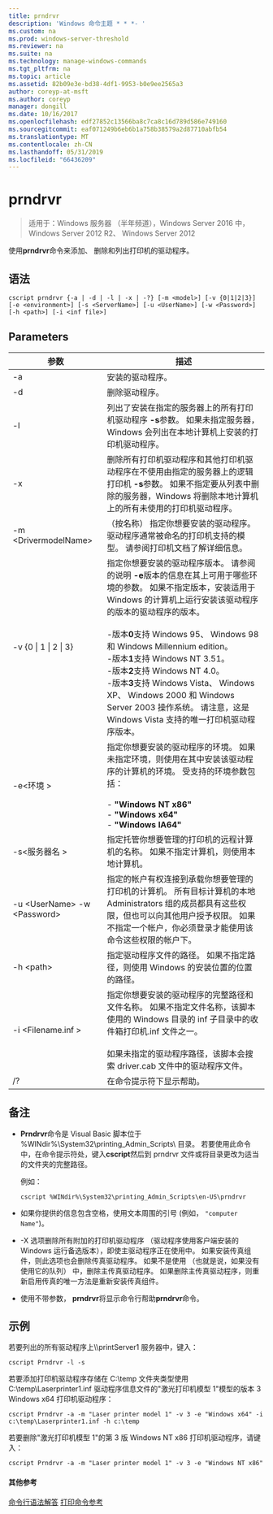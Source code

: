 ```yaml
---
title: prndrvr
description: 'Windows 命令主题 * * *- '
ms.custom: na
ms.prod: windows-server-threshold
ms.reviewer: na
ms.suite: na
ms.technology: manage-windows-commands
ms.tgt_pltfrm: na
ms.topic: article
ms.assetid: 82b09e3e-bd38-4df1-9953-b0e9ee2565a3
author: coreyp-at-msft
ms.author: coreyp
manager: dongill
ms.date: 10/16/2017
ms.openlocfilehash: edf27852c13566ba8c7ca8c16d789d586e749160
ms.sourcegitcommit: eaf071249b6eb6b1a758b38579a2d87710abfb54
ms.translationtype: MT
ms.contentlocale: zh-CN
ms.lasthandoff: 05/31/2019
ms.locfileid: "66436209"
---
```

# <a name="prndrvr"></a>prndrvr

>适用于：Windows 服务器 （半年频道），Windows Server 2016 中，Windows Server 2012 R2、 Windows Server 2012

使用**prndrvr**命令来添加、 删除和列出打印机的驱动程序。

## <a name="syntax"></a>语法
```
cscript prndrvr {-a | -d | -l | -x | -?} [-m <model>] [-v {0|1|2|3}] 
[-e <environment>] [-s <ServerName>] [-u <UserName>] [-w <Password>] 
[-h <path>] [-i <inf file>]
```

## <a name="parameters"></a>Parameters

|参数|描述|
|-------|--------|
|-a|安装的驱动程序。|
|-d|删除驱动程序。|
|-l|列出了安装在指定的服务器上的所有打印机驱动程序 **-s**参数。 如果未指定服务器，Windows 会列出在本地计算机上安装的打印机驱动程序。|
|-x|删除所有打印机驱动程序和其他打印机驱动程序在不使用由指定的服务器上的逻辑打印机 **-s**参数。 如果不指定要从列表中删除的服务器，Windows 将删除本地计算机上的所有未使用的打印机驱动程序。|
|-m \<DrivermodelName\>|（按名称） 指定你想要安装的驱动程序。 驱动程序通常被命名的打印机支持的模型。 请参阅打印机文档了解详细信息。|
|-v {0 &#124; 1 &#124; 2 &#124; 3}|指定你想要安装的驱动程序版本。 请参阅的说明 **-e**版本的信息在其上可用于哪些环境的参数。 如果不指定版本，安装适用于 Windows 的计算机上运行安装该驱动程序的版本的驱动程序的版本。<br /><br />-版本**0**支持 Windows 95、 Windows 98 和 Windows Millennium edition。<br />-版本**1**支持 Windows NT 3.51。<br />-版本**2**支持 Windows NT 4.0。<br />-版本**3**支持 Windows Vista、 Windows XP、 Windows 2000 和 Windows Server 2003 操作系统。 请注意，这是 Windows Vista 支持的唯一打印机驱动程序版本。|
|-e\<环境 >|指定你想要安装的驱动程序的环境。 如果未指定环境，则使用在其中安装该驱动程序的计算机的环境。 受支持的环境参数包括：<br /><br />-    **"Windows NT x86"**<br />-    **"Windows x64"**<br />-    **"Windows IA64"**|
|-s\<服务器名 >|指定托管你想要管理的打印机的远程计算机的名称。 如果不指定计算机，则使用本地计算机。|
|-u \<UserName> -w \<Password>|指定的帐户有权连接到承载你想要管理的打印机的计算机。 所有目标计算机的本地 Administrators 组的成员都具有这些权限，但也可以向其他用户授予权限。 如果不指定一个帐户，你必须登录才能使用该命令这些权限的帐户下。|
|-h \<path>|指定驱动程序文件的路径。 如果不指定路径，则使用 Windows 的安装位置的位置的路径。|
|-i \<Filename.inf >|指定你想要安装的驱动程序的完整路径和文件名称。 如果不指定文件名称，该脚本使用的 Windows 目录的 inf 子目录中的收件箱打印机.inf 文件之一。<br /><br />如果未指定的驱动程序路径，该脚本会搜索 driver.cab 文件中的驱动程序文件。|
|/?|在命令提示符下显示帮助。|

## <a name="remarks"></a>备注
- **Prndrvr**命令是 Visual Basic 脚本位于 %WINdir%\System32\printing_Admin_Scripts\\ <language>目录。 若要使用此命令中，在命令提示符处，键入**cscript**然后到 prndrvr 文件或将目录更改为适当的文件夹的完整路径。

  例如：
  ```
  cscript %WINdir%\System32\printing_Admin_Scripts\en-US\prndrvr
  ```
- 如果你提供的信息包含空格，使用文本周围的引号 (例如， `"computer Name"`)。
- -X 选项删除所有附加的打印机驱动程序 （驱动程序使用客户端安装的 Windows 运行备选版本），即使主驱动程序正在使用中。 如果安装传真组件，则此选项也会删除传真驱动程序。 如果不是使用 （也就是说，如果没有使用它的队列） 中，删除主传真驱动程序。 如果删除主传真驱动程序，则重新启用传真的唯一方法是重新安装传真组件。
- 使用不带参数， **prndrvr**将显示命令行帮助**prndrvr**命令。

## <a name="BKMK_examples"></a>示例

若要列出的所有驱动程序上\\\printServer1 服务器中，键入：
```
cscript Prndrvr -l -s
```

若要添加打印机驱动程序存储在 C:\temp 文件夹类型使用 C:\temp\Laserprinter1.inf 驱动程序信息文件的"激光打印机模型 1"模型的版本 3 Windows x64 打印机驱动程序：
```
cscript Prndrvr -a -m "Laser printer model 1" -v 3 -e "Windows x64" -i c:\temp\Laserprinter1.inf -h c:\temp
```

若要删除"激光打印机模型 1"的第 3 版 Windows NT x86 打印机驱动程序，请键入：
```
cscript Prndrvr -a -m "Laser printer model 1" -v 3 -e "Windows NT x86" 
```

#### <a name="additional-references"></a>其他参考
[命令行语法解答](command-line-syntax-key.md)
[打印命令参考](print-command-reference.md)
